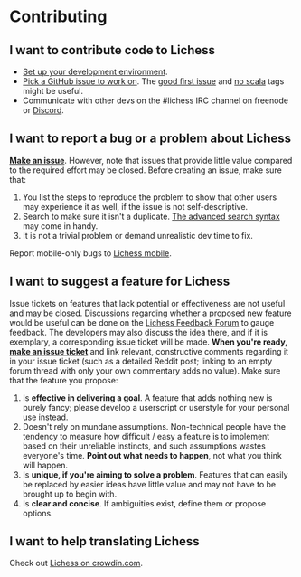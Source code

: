 Contributing
============

## I want to contribute code to Lichess

- [Set up your development environment](https://github.com/ornicar/lila/wiki/Lichess-Development-Onboarding).
- [Pick a GitHub issue to work on](https://github.com/ornicar/lila/issues). The [good first issue](https://github.com/ornicar/lila/issues?q=is%3Aissue+is%3Aopen+label%3A%22good+first+issue%22) and [no scala](https://github.com/ornicar/lila/issues?q=is%3Aissue+is%3Aopen+label%3A%22no+scala%22) tags might be useful.
- Communicate with other devs on the #lichess IRC channel on freenode
  or [Discord](https://discord.gg/hy5jqSs).

## I want to report a bug or a problem about Lichess

[__Make an issue__](https://github.com/ornicar/lila/issues/new). However, note that issues that provide little value compared to the required effort may be closed. Before creating an issue, make sure that:

1. You list the steps to reproduce the problem to show that other users may experience it as well, if the issue is not self-descriptive.
2. Search to make sure it isn't a duplicate. [The advanced search syntax](https://help.github.com/articles/searching-issues/) may come in handy.
3. It is not a trivial problem or demand unrealistic dev time to fix.

Report mobile-only bugs to [Lichess mobile](https://github.com/veloce/lichobile/).

## I want to suggest a feature for Lichess

Issue tickets on features that lack potential or effectiveness are not useful and may be closed. Discussions regarding whether a proposed new feature would be useful can be done on the [Lichess Feedback Forum](https://lichess.org/forum/lichess-feedback) to gauge feedback. The developers may also discuss the idea there, and if it is exemplary, a corresponding issue ticket will be made. __When you're ready, [make an issue ticket](https://github.com/ornicar/lila/issues/new)__ and link relevant, constructive comments regarding it in your issue ticket (such as a detailed Reddit post; linking to an empty forum thread with only your own commentary adds no value). Make sure that the feature you propose:

1. Is __effective in delivering a goal__. A feature that adds nothing new is purely fancy; please develop a userscript or userstyle for your personal use instead.
2. Doesn't rely on mundane assumptions. Non-technical people have the tendency to measure how difficult / easy a feature is to implement based on their unreliable instincts, and such assumptions wastes everyone's time. __Point out what needs to happen__, not what you think will happen.
3. Is __unique, if you're aiming to solve a problem__. Features that can easily be replaced by easier ideas have little value and may not have to be brought up to begin with.
4. Is __clear and concise__. If ambiguities exist, define them or propose options.

## I want to help translating Lichess

Check out [Lichess on crowdin.com](https://crowdin.com/project/lichess).
